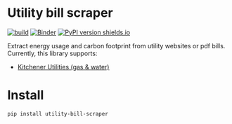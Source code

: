 # Utility bill scraper

[![build](https://github.com/ryanfobel/utility-bill-scraper/actions/workflows/build.yml/badge.svg?branch=main)](https://github.com/ryanfobel/utility-bill-scraper/actions/workflows/build.yml)
[![Binder](https://mybinder.org/badge_logo.svg)](https://mybinder.org/v2/gh/ryanfobel/utility-bill-scraper/main)
[![PyPI version shields.io](https://img.shields.io/pypi/v/utility-bill-scraper.svg)](https://pypi.python.org/pypi/utility-bill-scraper/)

Extract energy usage and carbon footprint from utility websites or pdf bills. Currently, this library supports:

 * [Kitchener Utilities (gas & water)](https://mybinder.org/v2/gh/ryanfobel/utility-bill-scraper/regionalize?urlpath=tree%2Fnotebooks%2Fcanada%2Fon%2Fkitchener_utilities.ipynb)

# Install

```
pip install utility-bill-scraper
```